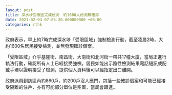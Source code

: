```yaml
---
layout: post
title: 深水埗受限區完成檢測　約1600人檢測無確診
date: 2021-02-03 07:03:20.000000000 +08:00
categories: rthk
---
```


政府表示，早上約7時完成深水埗「受限區域」強制檢測行動，截至凌晨2時，大約1600名居民接受檢測，並無發現確診個案。

「受限區域」介乎基隆街、南昌街、大南街和北河街一帶共17幢大廈，當局正進行執法行動，確認所有人士已經接受強檢。居民如能出示陰性檢測結果電話短訊或配戴手環以證明接受了檢測，提供個人資料後可以經指定出口離開。

政府派員到訪區內約860戶，約200戶沒人應門，包括一些確診個案和可能已經接受隔離的住戶，亦有可能部分單位是空置，當局會跟進。
